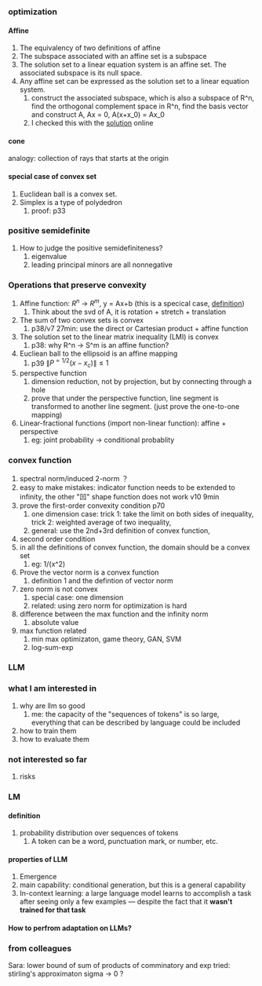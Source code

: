 ### optimization
#### Affine
1. The equivalency of two definitions of affine
2. The subspace associated with an affine set is a subspace
3. The solution set to a linear equation system is an affine set. The associated subspace is its null space.
4. Any affine set can be expressed as the solution set to a linear equation system.
   1. construct the associated subspace, which is also a subspace of R^n, find the orthogonal complement space in R^n, find the basis vector and construct A, Ax = 0, A(x+x_0) = Ax_0
   2. I checked this with the [solution](https://math.stackexchange.com/questions/2812843/every-affine-set-can-be-expressed-as-the-solution-set-of-a-system-of-linear-equa) online 

#### cone 
analogy: collection of rays that starts at the origin 

#### special case of convex set
1. Euclidean ball is a convex set.
2. Simplex is a type of polydedron
   1. proof: p33
### positive semidefinite
1. How to judge the positive semidefiniteness?
   1. eigenvalue
   2. leading principal minors are all nonnegative

### Operations that preserve convexity
1. Affine function: $R^n$ -> $R^m$, y = Ax+b (this is a specical case, [definition](https://mathworld.wolfram.com/AffineFunction.html))
   1. Think about the svd of A, it is rotation + stretch + translation
2. The sum of two convex sets is convex
   1. p38/v7 27min: use the direct or Cartesian product + affine function
3. The solution set to the linear matrix inequality (LMI) is convex
   1. p38: why R^n -> S^m is an affine function? 
4. Eucliean ball to the ellipsoid is an affine mapping
   1. p39 $\|P^{=1/2}(x-x_c)\|\leq 1$
5. perspective function
   1. dimension reduction, not by projection, but by connecting through a hole
   2. prove that under the perspective function, line segment is transformed to another line segment. (just prove the one-to-one mapping)
6. Linear-fractional functions (import non-linear function): affine + perspective
   1. eg: joint probability -> conditional probablity

### convex function
1. spectral norm/induced 2-norm ？
2. easy to make mistakes: indicator function needs to be extended to infinity, the other "凹" shape function does not work v10 9min
3. prove the first-order convexity condition p70
   1. one dimension case: trick 1: take the limit on both sides of inequality, trick 2: weighted average of two inequality,
   2. general: use the 2nd+3rd definition of convex function, 
4. second order condition
5. in all the definitions of convex function, the domain should be a convex set
   1. eg: 1/(x^2)
6. Prove the vector norm is a convex function
   1. definition 1 and the defintion of vector norm
7. zero norm is not convex 
   1. special case: one dimension
   2. related: using zero norm for optimization is hard
8. difference between the max function and the infinity norm
   1. absolute value
9. max function related
   1.  min max optimizaton, game theory, GAN, SVM
   2.  log-sum-exp

### LLM
### what I am interested in
1. why are llm so good
   1. me: the capacity of the "sequences of tokens" is so large, everything that can be described by language could be included
2. how to train them
3. how to evaluate them
### not interested so far 
1. risks
### LM
#### definition
1. probability distribution over sequences of tokens
   1. A token can be a word, punctuation mark, or number, etc.
#### properties of LLM
1. Emergence
2. main capability: conditional generation, but this is a general capability
3. In-context learning:  a large language model learns to accomplish a task after seeing only a few examples — despite the fact that it **wasn't trained for that task**
#### How to perfrom adaptation on LLMs?



### from colleagues
Sara: lower bound of sum of products of comminatory and exp
tried: stirling's approximaton
sigma -> 0 ?